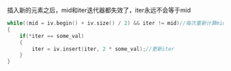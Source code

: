 插入新的元素之后，mid和iter迭代器都失效了，iter永远不会等于mid

```c++
while((mid = iv.begin() + iv.size() / 2) && iter != mid)//每次重新计算mid
{
    if(*iter == some_val)
    {
        iter = iv.insert(iter, 2 * some_val);//更新iter
    }
}
```